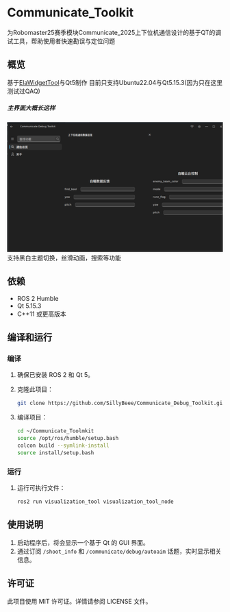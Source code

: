 # Communicate_Toolkit
为Robomaster25赛季模块Communicate_2025上下位机通信设计的基于QT的调试工具，帮助使用者快速勘误与定位问题
## 概览
基于[ElaWidgetTool](https://github.com/Liniyous/ElaWidgetTools)与Qt5制作
目前只支持Ubuntu22.04与Qt5.15.3(因为只在这里测试过QAQ)
##### 主界面大概长这样
![主界面示例图](/assets/主界面示例.png)
支持黑白主题切换，丝滑动画，搜索等功能

## 依赖

- ROS 2 Humble
- Qt 5.15.3
- C++11 或更高版本

## 编译和运行

### 编译

1. 确保已安装 ROS 2 和 Qt 5。
2. 克隆此项目：

    ```bash
    git clone https://github.com/SillyBeee/Communicate_Debug_Toolkit.git
    ```

3. 编译项目：

    ```bash
    cd ~/Communicate_Toolmkit
    source /opt/ros/humble/setup.bash
    colcon build --symlink-install
    source install/setup.bash
    ```

### 运行

1. 运行可执行文件：

    ```bash
    ros2 run visualization_tool visualization_tool_node
    ```

## 使用说明

1. 启动程序后，将会显示一个基于 Qt 的 GUI 界面。
2. 通过订阅 `/shoot_info` 和 `/communicate/debug/autoaim` 话题，实时显示相关信息。



## 许可证

此项目使用 MIT 许可证。详情请参阅 LICENSE 文件。
